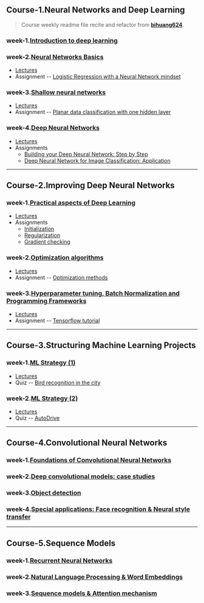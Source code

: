## Course-1.Neural Networks and Deep Learning
> Course weekly readme file recite and refactor from **[bihuang624](https://github.com/bighuang624/Andrew-Ng-Deep-Learning-notes/tree/master/docs)**.
### week-1.[Introduction to deep learning](./1_Neural_Networks_and_Deep_Learning/week_1)
### week-2.[Neural Networks Basics](./1_Neural_Networks_and_Deep_Learning/week_2)
- [Lectures](./1_Neural_Networks_and_Deep_Learning/week_2/lectures)
- Assignment -- [Logistic Regression with a Neural Network mindset](./1_Neural_Networks_and_Deep_Learning/week_2/1_assignment.ipynb)
### week-3.[Shallow neural networks](./1_Neural_Networks_and_Deep_Learning/week_3)
- [Lectures](./1_Neural_Networks_and_Deep_Learning/week_3/lectures)
- Assignment -- [Planar data classification with one hidden layer](./1_Neural_Networks_and_Deep_Learning/week_3/assignment.ipynb)
### week-4.[Deep Neural Networks](./1_Neural_Networks_and_Deep_Learning/week_4)
- [Lectures](./1_Neural_Networks_and_Deep_Learning/week_4/lectures)
- Assignments 
    - [Building your Deep Neural Network: Step by Step](./1_Neural_Networks_and_Deep_Learning/week_4/assignment4_1.ipynb)
    - [Deep Neural Network for Image Classification: Application](./1_Neural_Networks_and_Deep_Learning/week_4/assignment4_2.ipynb)
---

## Course-2.Improving Deep Neural Networks
### week-1.[Practical aspects of Deep Learning](./2_Improving_Deep_Neural_Networks/week_1)
- [Lectures](./2_Improving_Deep_Neural_Networks/week_1/lectures)
- Assignments
    - [Initialization](./2_Improving_Deep_Neural_Networks/week_1/1.Initialization.ipynb)
    - [Regularization](./2_Improving_Deep_Neural_Networks/week_1/2.Regularization.ipynb)
    - [Gradient checking](./2_Improving_Deep_Neural_Networks/week_1/3.Gradient+Checking.ipynb)
### week-2.[Optimization algorithms](./2_Improving_Deep_Neural_Networks/week_2)
- [Lectures](./2_Improving_Deep_Neural_Networks/week_2/lectures)
- Assignment -- [Optimization methods](./2_Improving_Deep_Neural_Networks/week_2/Optimization+methods.ipynb)
### week-3.[Hyperparameter tuning, Batch Normalization and Programming Frameworks](./2_Improving_Deep_Neural_Networks/week_3)
- [Lectures](./2_Improving_Deep_Neural_Networks/week_3/lectures)
- Assignment -- [Tensorflow tutorial](./2_Improving_Deep_Neural_Networks/week_3/Tensorflow+Tutorial.ipynb)
---

## Course-3.Structuring Machine Learning Projects
### week-1.[ML Strategy (1)](./3_Structuring_Machine_Learning_Projects/week_1)
- [Lectures](./3_Structuring_Machine_Learning_Projects/week_1/lectures)
- Quiz -- [Bird recognition in the city](./3_Structuring_Machine_Learning_Projects/week_1/week1-Bird_recognition_in_the_city.png)
### week-2.[ML Strategy (2)](./3_Structuring_Machine_Learning_Projects/week_2)
- [Lectures](./3_Structuring_Machine_Learning_Projects/week_2/lectures)
- Quiz -- [AutoDrive](./3_Structuring_Machine_Learning_Projects/week_2/week2-Autodrive.png)
---


## Course-4.Convolutional Neural Networks
### week-1.[Foundations of Convolutional Neural Networks](./4_Convolutional_Neural_Networks/week_1)
### week-2.[Deep convolutional models: case studies](./4_Convolutional_Neural_Networks/week_2)
### week-3.[Object detection](./4_Convolutional_Neural_Networks/week_3)
### week-4.[Special applications: Face recognition & Neural style transfer](./4_Convolutional_Neural_Networks/week_4)

---


## Course-5.Sequence Models
### week-1.[Recurrent Neural Networks](./5_Sequence_Models/week_1)
### week-2.[Natural Language Processing & Word Embeddings](./5_Sequence_Models/week_2)
### week-3.[Sequence models & Attention mechanism](./5_Sequence_Models/week_3)
